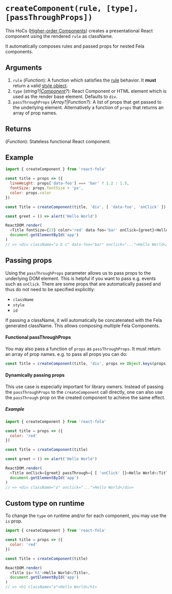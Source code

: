 # `createComponent(rule, [type], [passThroughProps])`

This HoCs ([Higher-order Components](https://medium.com/@dan_abramov/mixins-are-dead-long-live-higher-order-components-94a0d2f9e750#.njbld18x8)) creates a presentational React component using the rendered `rule` as className.

It automatically composes rules and passed props for nested Fela components.

## Arguments
1. `rule` (*Function*): A function which satisfies the [rule](../basics/Rules.md) behavior. It **must** return a valid [style object](../basics/Rules.md#styleobject).
2. `type` (*string?|[Component](https://facebook.github.io/react/docs/top-level-api.html#react.component)?*): React Component or HTML element which is used as the render base element. Defaults to `div`.
3. `passThroughProps` (*Array?|Function?*): A list of props that get passed to the underlying element. Alternatively a function of `props` that returns an array of prop names.

## Returns
(*Function*): Stateless functional React component.

## Example
```javascript
import { createComponent } from 'react-fela'

const title = props => ({
  lineHeight: props['data-foo'] === 'bar' ? 1.2 : 1.5,
  fontSize: props.fontSize + 'px',
  color: props.color
})

const Title = createComponent(title, 'div', [ 'data-foo', 'onClick' ])

const greet = () => alert('Hello World')

ReactDOM.render(
  <Title fontSize={23} color='red' data-foo='bar' onClick={greet}>Hello World</Title>,
  document.getElementById('app')
)
// => <div className="a b c" data-foo="bar" onclick="...">Hello World</div>
```

## Passing props
Using the `passThroughProps` parameter allows us to pass props to the underlying DOM element. This is helpful if you want to pass e.g. events such as `onClick`. There are some props that are automatically passed and thus do not need to be specified explicitly:

* `className`
* `style`
* `id`

If passing a className, it will automatically be concatenated with the Fela generated className. This allows composing multiple Fela Components.

#### Functional passThroughProps
You may also pass a function of `props` as `passThroughProps`. It must return an array of prop names. e.g. to pass all props you can do:
```javascript
const Title = createComponent(title, 'div', props => Object.keys(props))
```

#### Dynamically passing props
This use case is especially important for library owners. Instead of passing the `passThroughProps` to the `createComponent` call directly, one can also use the `passThrough` prop on the created component to achieve the same effect.

##### Example
```javascript
import { createComponent } from 'react-fela'

const title = props => ({
  color: 'red'
})

const Title = createComponent(title)

const greet = () => alert('Hello World')

ReactDOM.render(
  <Title onClick={greet} passThrough={ [ 'onClick' ]}>Hello World</Title>,
  document.getElementById('app')
)
// => <div className="a" onclick="...">Hello World</div>
```

## Custom type on runtime
To change the `type` on runtime and/or for each component, you may use the `is` prop.
```javascript
import { createComponent } from 'react-fela'

const title = props => ({
  color: 'red'
})

const Title = createComponent(title)

ReactDOM.render(
  <Title is='h1'>Hello World</Title>,
  document.getElementById('app')
)
// => <h1 className="a">Hello World</h1>
```
